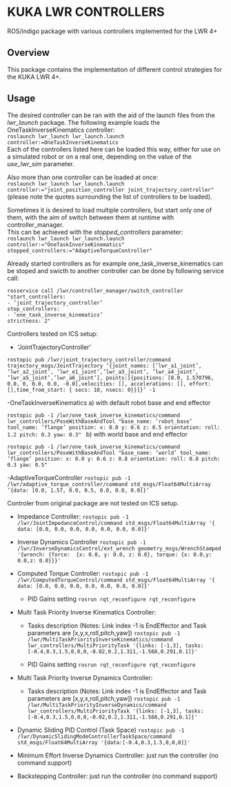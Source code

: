 # KUKA LWR CONTROLLERS

ROS/indigo package with various controllers implemented for the LWR 4+

## Overview

This package contains the implementation of different control strategies for the KUKA LWR 4+. 


## Usage

The desired controller can be ran with the aid of the launch files from the _lwr_launch_ package. 
The following example loads the OneTaskInverseKinematics controller:  
```roslaunch lwr_launch lwr_launch.launch controller:=OneTaskInverseKinematics```  
Each of the controllers listed here can be loaded this way, either for use on a simulated robot or on a real one, depending on the value of the _use_lwr_sim_ parameter.  

Also more than one controller can be loaded at once:  
```roslaunch lwr_launch lwr_launch.launch controller:="joint_position_controller joint_trajectory_controller"```  
(please note the quotes surrounding the list of controllers to be loaded).  

Sometimes it is desired to load multiple controllers, but start only one of them, with the aim of switch between them at runtime with controller_manager.  
This can be achieved with the _stopped_controllers_ parameter:  
```roslaunch lwr_launch lwr_launch.launch controller:="OneTaskInverseKinematics"  stopped_controllers:="AdaptiveTorqueController"```

Already started controllers as for example one_task_inverse_kinematics can be stoped and swicth to another controller can be done by following service call:

```
rosservice call /lwr/controller_manager/switch_controller
"start_controllers:
- ’joint_trajectory_controller’
stop_controllers:
- ’one_task_inverse_kinematics’
strictness: 2"
```

Controllers tested on ICS setup:
- ’JointTrajectoryController’

`rostopic pub /lwr/joint_trajectory_controller/command trajectory_msgs/JointTrajectory ’{joint_names: [’lwr_a1_joint’, ’lwr_a2_joint’, ’lwr_e1_joint’,’lwr_a3_joint’, ’lwr_a4_joint’, ’lwr_a5_joint’,’lwr_a6_joint’], points:[{positions: [0.0, 1.570796, 0.0, 0, 0.0, 0.0, -0.0],velocities: [], accelerations: [], effort: [],time_from_start: { secs: 10, nsecs: 0}}]}’ -1`

-OneTaskInverseKinematics
 a) with default robot base and end effector

`rostopic pub -1 /lwr/one_task_inverse_kinematics/command
lwr_controllers/PoseWithBaseAndTool "base_name: ’robot_base’
tool_name: ’flange’
position:
  x: 0.0
  y: 0.6
  z: 0.5
orientation:
  roll: 1.2
  pitch: 0.3
  yaw: 0.3"
`
 b) with world base and end effector

`rostopic pub -1 /lwr/one_task_inverse_kinematics/command
lwr_controllers/PoseWithBaseAndTool "base_name: ’world’
tool_name: ’flange’
position:
  x: 0.0
  y: 0.6
  z: 0.8
orientation:
  roll: 0.8
  pitch: 0.3
  yaw: 0.5"
`

-AdaptiveTorqueController
`rostopic pub -1 /lwr/adaptive_torque_controller/command std_msgs/Float64MultiArray ’{data: [0.0, 1.57, 0.0, 0.5, 0.0, 0.0, 0.0]}’`


Controler from original package are not tested on ICS setup.

- Impedance Controller:
`rostopic pub -1  /lwr/JointImpedanceControl/command std_msgs/Float64MultiArray '{ data: [0.0, 0.0, 0.0, 0.0, 0.0, 0.0, 0.0]}'`

- Inverse Dynamics Controller
`rostopic pub -1  /lwr/InverseDynamicsControl/ext_wrench geometry_msgs/WrenchStamped '{wrench: {force:  {x: 0.0, y: 0.0, z: 0.0}, torque: {x: 0.0,y: 0.0,z: 0.0}}}' `

- Computed Torque Controller:
`rostopic pub -1  /lwr/ComputedTorqueControl/command std_msgs/Float64MultiArray '{ data: [0.0, 0.0, 0.0, 0.0, 0.0, 0.0, 0.0]}'`

  - PID Gains setting
`rosrun rqt_reconfigure rqt_reconfigure`

- Multi Task Priority Inverse Kinematics Controller:
  
  - Tasks description (Notes: Link index -1 is EndEffector and Task parameters are [x,y,x,roll,pitch,yaw])
`rostopic pub -1  /lwr/MultiTaskPriorityInverseKinematics/command lwr_controllers/MultiPriorityTask '{links: [-1,3], tasks: [-0.4,0.3,1.5,0,0,0,-0.02,0.2,1.311,-1.568,0.291,0.1]}'`

  - PID Gains setting
`rosrun rqt_reconfigure rqt_reconfigure`

- Multi Task Priority Inverse Dynamics Controller:
  
  - Tasks description (Notes: Link index -1 is EndEffector and Task parameters are [x,y,x,roll,pitch,yaw])
`rostopic pub -1  /lwr/MultiTaskPriorityInverseDynamics/command lwr_controllers/MultiPriorityTask '{links: [-1,3], tasks: [-0.4,0.3,1.5,0,0,0,-0.02,0.2,1.311,-1.568,0.291,0.1]}'`

- Dynamic Sliding PID Control (Task Space)
`rostopic pub -1 /lwr/DynamicSlidingModeControllerTaskSpace/command std_msgs/Float64MultiArray '{data:[-0.4,0.3,1.5,0,0,0]}'`

- Minimum Effort Inverse Dynamics Controller:
just run the controller (no command support)

- Backstepping Controller:
just run the controller (no command support)






